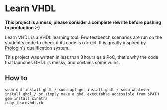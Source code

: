 # Learn VHDL

**This project is a mess, please consider a complete rewrite before pushing to production :-)**

Learn VHDL is a VHDL learning tool. Few testbench scenarios are run on the student's code to check if its code is correct. It is greatly inspired by [Prologin's](https://prologin.org) qualification system.

This project was written in less than 3 hours as a PoC, that's why the code that launches GHDL is messy, and contains some vulns.

## How to

```
sudo dnf install ghdl / sudo apt-get install ghdl / sudo whatever install ghdl / or simply make a ghdl executable accessible from $PATH
gem install sinatra
ruby learnvhdl.rb
```
